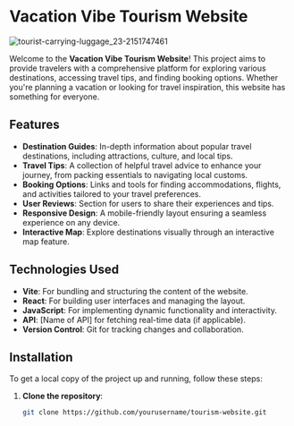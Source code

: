 # Vacation Vibe Tourism Website

![tourist-carrying-luggage_23-2151747461](https://github.com/user-attachments/assets/0c9519e0-30dd-4e49-9328-0408d7f66d8f)

Welcome to the **Vacation Vibe Tourism Website**! This project aims to provide travelers with a comprehensive platform for exploring various destinations, accessing travel tips, and finding booking options. Whether you're planning a vacation or looking for travel inspiration, this website has something for everyone.

## Features

- **Destination Guides**: In-depth information about popular travel destinations, including attractions, culture, and local tips.
- **Travel Tips**: A collection of helpful travel advice to enhance your journey, from packing essentials to navigating local customs.
- **Booking Options**: Links and tools for finding accommodations, flights, and activities tailored to your travel preferences.
- **User Reviews**: Section for users to share their experiences and tips.
- **Responsive Design**: A mobile-friendly layout ensuring a seamless experience on any device.
- **Interactive Map**: Explore destinations visually through an interactive map feature.

## Technologies Used

- **Vite**: For bundling and structuring the content of the website.
- **React**: For building user interfaces and managing the layout.
- **JavaScript**: For implementing dynamic functionality and interactivity.
- **API**: [Name of API] for fetching real-time data (if applicable).
- **Version Control**: Git for tracking changes and collaboration.

## Installation

To get a local copy of the project up and running, follow these steps:

1. **Clone the repository**:
   ```bash
   git clone https://github.com/yourusername/tourism-website.git
   ```
